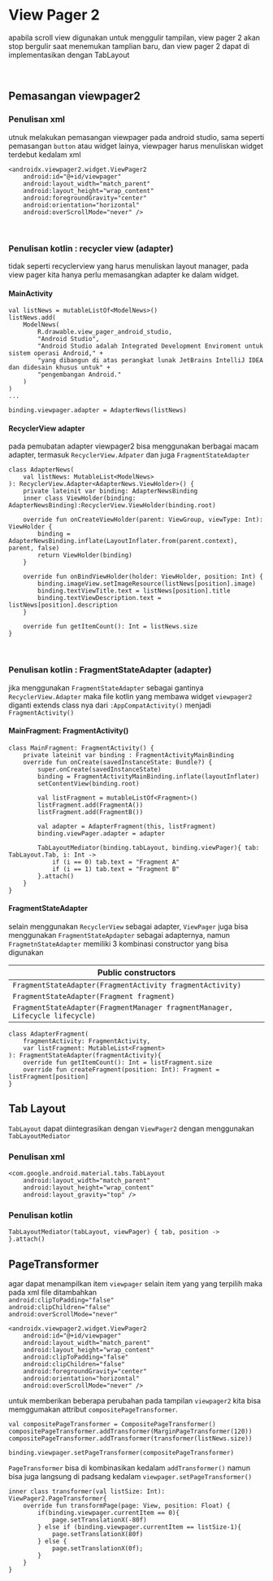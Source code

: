# View Pager 2
apabila scroll view digunakan untuk menggulir tampilan, view pager 2 akan stop bergulir saat menemukan tamplian baru, dan view pager 2 dapat di implementasikan dengan TabLayout

<br>

## Pemasangan viewpager2

### Penulisan xml
utnuk melakukan pemasangan viewpager pada android studio, sama seperti pemasangan `button` atau widget lainya, viewpager harus menuliskan widget terdebut kedalam xml
```
<androidx.viewpager2.widget.ViewPager2
    android:id="@+id/viewpager"
    android:layout_width="match_parent"
    android:layout_height="wrap_content"
    android:foregroundGravity="center"
    android:orientation="horizontal"
    android:overScrollMode="never" />
```

<br>

### Penulisan kotlin : recycler view (adapter)
tidak seperti recyclerview yang harus menuliskan layout manager, pada view pager kita hanya perlu memasangkan adapter ke dalam widget.
#### MainActivity
```
val listNews = mutableListOf<ModelNews>()
listNews.add(
    ModelNews(
        R.drawable.view_pager_android_studio,
        "Android Studio",
        "Android Studio adalah Integrated Development Enviroment untuk sistem operasi Android," + 
        "yang dibangun di atas perangkat lunak JetBrains IntelliJ IDEA dan didesain khusus untuk" +
        "pengembangan Android."
    )
)
...

binding.viewpager.adapter = AdapterNews(listNews)
```

#### RecyclerView adapter
pada pemubatan adapter viewpager2 bisa menggunakan berbagai macam adapter, termasuk `RecyclerView.Adpater` dan juga `FragmentStateAdapter`

```
class AdapterNews(
    val listNews: MutableList<ModelNews>
): RecyclerView.Adapter<AdapterNews.ViewHolder>() {
    private lateinit var binding: AdapterNewsBinding
    inner class ViewHolder(binding: AdapterNewsBinding):RecyclerView.ViewHolder(binding.root)

    override fun onCreateViewHolder(parent: ViewGroup, viewType: Int): ViewHolder {
        binding = AdapterNewsBinding.inflate(LayoutInflater.from(parent.context), parent, false)
        return ViewHolder(binding)
    }

    override fun onBindViewHolder(holder: ViewHolder, position: Int) {
        binding.imageView.setImageResource(listNews[position].image)
        binding.textViewTitle.text = listNews[position].title
        binding.textViewDescription.text = listNews[position].description
    }

    override fun getItemCount(): Int = listNews.size
}
```

<br>

### Penulisan kotlin : FragmentStateAdapter (adapter)
jika menggunakan `FragmentStateAdapter` sebagai gantinya `RecyclerView.Adapter` maka file kotlin yang membawa widget `viewpager2` diganti extends class nya dari `:AppCompatActivity()` menjadi `FragmentActivity()`
#### MainFragment: FragmentActivity()

```
class MainFragment: FragmentActivity() {
    private lateinit var binding : FragmentActivityMainBinding
    override fun onCreate(savedInstanceState: Bundle?) {
        super.onCreate(savedInstanceState)
        binding = FragmentActivityMainBinding.inflate(layoutInflater)
        setContentView(binding.root)

        val listFragment = mutableListOf<Fragment>()
        listFragment.add(FragmentA())
        listFragment.add(FragmentB())

        val adapter = AdapterFragment(this, listFragment)
        binding.viewPager.adapter = adapter

        TabLayoutMediator(binding.tabLayout, binding.viewPager){ tab: TabLayout.Tab, i: Int ->
            if (i == 0) tab.text = "Fragment A"
            if (i == 1) tab.text = "Fragment B"
        }.attach()
    }
}
```


#### FragmentStateAdapter 
selain menggunakan `RecyclerView` sebagai adapter, `ViewPager` juga bisa menggunakan `FragmentStateApdapter` sebagai adapternya, namun `FragmetnStateAdapter` memiliki 3 kombinasi constructor yang bisa digunakan<br>

|Public constructors|
|-|
|`FragmentStateAdapter(FragmentActivity fragmentActivity)`|
|`FragmentStateAdapter(Fragment fragment)`|
|`FragmentStateAdapter(FragmentManager fragmentManager, Lifecycle lifecycle)`|

```
class AdapterFragment(
    fragmentActivity: FragmentActivity,
    var listFragment: MutableList<Fragment>
): FragmentStateAdapter(fragmentActivity){
    override fun getItemCount(): Int = listFragment.size
    override fun createFragment(position: Int): Fragment = listFragment[position]
}
```

## Tab Layout
`TabLayout` dapat diintegrasikan dengan `ViewPager2` dengan menggunakan `TabLayoutMediator`
### Penulisan xml
```
<com.google.android.material.tabs.TabLayout
    android:layout_width="match_parent"
    android:layout_height="wrap_content"
    android:layout_gravity="top" />
```
### Penulisan kotlin
```
TabLayoutMediator(tabLayout, viewPager) { tab, position ->
}.attach()
```

## PageTransformer
agar dapat menampilkan item `viewpager` selain item yang yang terpilih maka pada xml file ditambahkan <br>
`android:clipToPadding="false"`<br>
`android:clipChildren="false"`<br>
`android:overScrollMode="never"`

```
<androidx.viewpager2.widget.ViewPager2
    android:id="@+id/viewpager"
    android:layout_width="match_parent"
    android:layout_height="wrap_content"
    android:clipToPadding="false"
    android:clipChildren="false"
    android:foregroundGravity="center"
    android:orientation="horizontal"
    android:overScrollMode="never" />
```
untuk memberikan beberapa perubahan pada tampilan `viewpager2` kita bisa memggumakan attribut `compositePageTransformer`.

```
val compositePageTransformer = CompositePageTransformer()
compositePageTransformer.addTransformer(MarginPageTransformer(120))
compositePageTransformer.addTransformer(transformer(listNews.size))

binding.viewpager.setPageTransformer(compositePageTransformer)
```
`PageTransformer` bisa di kombinasikan kedalam `addTransformer()` namun bisa juga langsung di padsang kedalam `viewpager.setPageTransformer()`
```
inner class transformer(val listSize: Int): ViewPager2.PageTransformer{
    override fun transformPage(page: View, position: Float) {
        if(binding.viewpager.currentItem == 0){
            page.setTranslationX(-80f)
        } else if (binding.viewpager.currentItem == listSize-1){
            page.setTranslationX(80f)
        } else {
            page.setTranslationX(0f);
        }
    }
}
```
